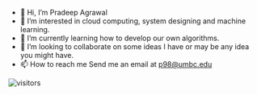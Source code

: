 - 👋 Hi, I’m Pradeep Agrawal
- 👀 I’m interested in cloud computing, system designing and machine learning.
- 🌱 I’m currently learning how to develop our own algorithms.
- 💞️ I’m looking to collaborate on some ideas I have or may be any idea you might have.
- 📫 How to reach me 
Send me an email at p98@umbc.edu

![visitors](https://visitor-badge.glitch.me/badge?page_id=p98a.404883377)

<!---
p98a/p98a is a ✨ special ✨ repository because its `README.md` (this file) appears on your GitHub profile.
You can click the Preview link to take a look at your changes.
--->
